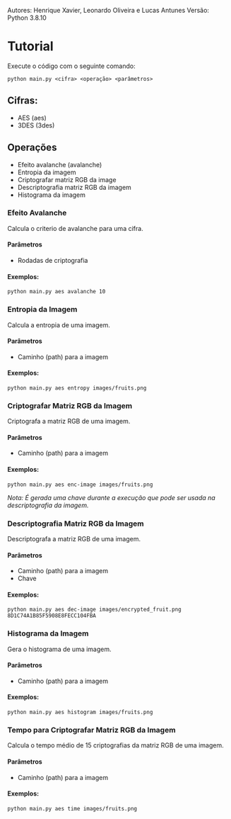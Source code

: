 Autores: Henrique Xavier, Leonardo Oliveira e Lucas Antunes
Versão: Python 3.8.10

# Tutorial
Execute o código com o seguinte comando:

```
python main.py <cifra> <operação> <parâmetros>
```

## Cifras:
- AES (aes)
- 3DES (3des)

## Operações
- Efeito avalanche (avalanche)
- Entropia da imagem
- Criptografar matriz RGB da image
- Descriptografia matriz RGB da imagem
- Histograma da imagem

### Efeito Avalanche
Calcula o criterio de avalanche para uma cifra.

#### Parâmetros
- Rodadas de criptografia

#### Exemplos:
```
python main.py aes avalanche 10
```

### Entropia da Imagem
Calcula a entropia de uma imagem.

#### Parâmetros
- Caminho (path) para a imagem

#### Exemplos:
```
python main.py aes entropy images/fruits.png
```

### Criptografar Matriz RGB da Imagem
Criptografa a matriz RGB de uma imagem.

#### Parâmetros
- Caminho (path) para a imagem

#### Exemplos:
```
python main.py aes enc-image images/fruits.png
```

*Nota: É gerada uma chave durante a execução que pode ser usada na descriptografia da imagem.*

### Descriptografia Matriz RGB da Imagem
Descriptografa a matriz RGB de uma imagem.

#### Parâmetros
- Caminho (path) para a imagem
- Chave

#### Exemplos:
```
python main.py aes dec-image images/encrypted_fruit.png 8D1C74A1B85F5908E8FECC104FBA
```

### Histograma da Imagem
Gera o histograma de uma imagem.

#### Parâmetros
- Caminho (path) para a imagem

#### Exemplos:
```
python main.py aes histogram images/fruits.png
```

### Tempo para Criptografar Matriz RGB da Imagem
Calcula o tempo médio de 15 criptografias da matriz RGB de uma imagem.

#### Parâmetros
- Caminho (path) para a imagem

#### Exemplos:
```
python main.py aes time images/fruits.png
```